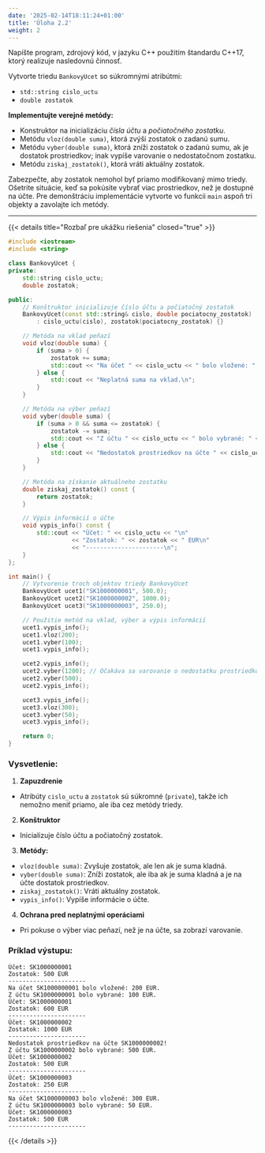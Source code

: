 ```yaml
---
date: '2025-02-14T18:11:24+01:00'
title: 'Úloha 2.2'
weight: 2
---
```


Napíšte program, zdrojový kód, v jazyku C++ použitím štandardu C++17, ktorý realizuje nasledovnú činnosť.

Vytvorte triedu `BankovyUcet` so súkromnými atribútmi:

- `std::string cislo_uctu`
- `double zostatok`

**Implementujte verejné metódy:**

- Konstruktor na inicializáciu _čísla účtu_ a _počiatočného zostatku_.
- Metódu `vloz(double suma)`, ktorá zvýši zostatok o zadanú sumu.
- Metódu `vyber(double suma)`, ktorá zníži zostatok o zadanú sumu, ak je dostatok prostriedkov; inak vypíše varovanie o
  nedostatočnom zostatku.
- Metódu `ziskaj_zostatok()`, ktorá vráti aktuálny zostatok.

Zabezpečte, aby zostatok nemohol byť priamo modifikovaný mimo triedy. Ošetrite situácie, keď sa pokúsite vybrať viac
prostriedkov, než je dostupné na účte. Pre demonštráciu implementácie vytvorte vo funkcii `main` aspoň tri objekty a
zavolajte ich metódy.

---

{{< details title="Rozbaľ pre ukážku riešenia" closed="true" >}}

```cpp
#include <iostream>
#include <string>

class BankovyUcet {
private:
    std::string cislo_uctu;
    double zostatok;

public:
    // Konštruktor inicializuje číslo účtu a počiatočný zostatok
    BankovyUcet(const std::string& cislo, double pociatocny_zostatok)
        : cislo_uctu(cislo), zostatok(pociatocny_zostatok) {}

    // Metóda na vklad peňazí
    void vloz(double suma) {
        if (suma > 0) {
            zostatok += suma;
            std::cout << "Na účet " << cislo_uctu << " bolo vložené: " << suma << " EUR.\n";
        } else {
            std::cout << "Neplatná suma na vklad.\n";
        }
    }

    // Metóda na výber peňazí
    void vyber(double suma) {
        if (suma > 0 && suma <= zostatok) {
            zostatok -= suma;
            std::cout << "Z účtu " << cislo_uctu << " bolo vybrané: " << suma << " EUR.\n";
        } else {
            std::cout << "Nedostatok prostriedkov na účte " << cislo_uctu << "!\n";
        }
    }

    // Metóda na získanie aktuálneho zostatku
    double ziskaj_zostatok() const {
        return zostatok;
    }

    // Výpis informácií o účte
    void vypis_info() const {
        std::cout << "Účet: " << cislo_uctu << "\n"
                  << "Zostatok: " << zostatok << " EUR\n"
                  << "----------------------\n";
    }
};

int main() {
    // Vytvorenie troch objektov triedy BankovyUcet
    BankovyUcet ucet1("SK1000000001", 500.0);
    BankovyUcet ucet2("SK1000000002", 1000.0);
    BankovyUcet ucet3("SK1000000003", 250.0);

    // Použitie metód na vklad, výber a výpis informácií
    ucet1.vypis_info();
    ucet1.vloz(200);
    ucet1.vyber(100);
    ucet1.vypis_info();

    ucet2.vypis_info();
    ucet2.vyber(1200); // Očakáva sa varovanie o nedostatku prostriedkov
    ucet2.vyber(500);
    ucet2.vypis_info();

    ucet3.vypis_info();
    ucet3.vloz(300);
    ucet3.vyber(50);
    ucet3.vypis_info();

    return 0;
}
```

### Vysvetlenie:
1. **Zapuzdrenie**
  - Atribúty `cislo_uctu` a `zostatok` sú súkromné (`private`), takže ich nemožno meniť priamo, ale iba cez metódy triedy.

2. **Konštruktor**
  - Inicializuje číslo účtu a počiatočný zostatok.

3. **Metódy:**
  - `vloz(double suma)`: Zvyšuje zostatok, ale len ak je suma kladná.
  - `vyber(double suma)`: Zníži zostatok, ale iba ak je suma kladná a je na účte dostatok prostriedkov.
  - `ziskaj_zostatok()`: Vráti aktuálny zostatok.
  - `vypis_info()`: Vypíše informácie o účte.

4. **Ochrana pred neplatnými operáciami**
  - Pri pokuse o výber viac peňazí, než je na účte, sa zobrazí varovanie.

### Príklad výstupu:
```
Účet: SK1000000001
Zostatok: 500 EUR
----------------------
Na účet SK1000000001 bolo vložené: 200 EUR.
Z účtu SK1000000001 bolo vybrané: 100 EUR.
Účet: SK1000000001
Zostatok: 600 EUR
----------------------
Účet: SK1000000002
Zostatok: 1000 EUR
----------------------
Nedostatok prostriedkov na účte SK1000000002!
Z účtu SK1000000002 bolo vybrané: 500 EUR.
Účet: SK1000000002
Zostatok: 500 EUR
----------------------
Účet: SK1000000003
Zostatok: 250 EUR
----------------------
Na účet SK1000000003 bolo vložené: 300 EUR.
Z účtu SK1000000003 bolo vybrané: 50 EUR.
Účet: SK1000000003
Zostatok: 500 EUR
----------------------
```

{{< /details >}}
